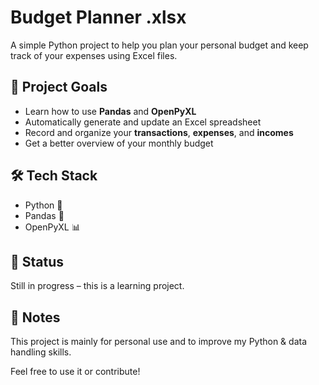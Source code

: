 # Budget Planner .xlsx

A simple Python project to help you plan your personal budget and keep track of your expenses using Excel files.

## 📌 Project Goals

- Learn how to use **Pandas** and **OpenPyXL**
- Automatically generate and update an Excel spreadsheet
- Record and organize your **transactions**, **expenses**, and **incomes**
- Get a better overview of your monthly budget

## 🛠️ Tech Stack

- Python 🐍
- Pandas 🐼
- OpenPyXL 📊

## 🚧 Status

Still in progress – this is a learning project.

## 📖 Notes

This project is mainly for personal use and to improve my Python & data handling skills.

Feel free to use it or contribute!
